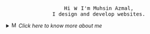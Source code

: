 
<!-- # Hi, Nice to see you! <img src="https://raw.githubusercontent.com/Tarikul-Islam-Anik/Telegram-Animated-Emojis/main/People/Waving%20Hand.webp" alt="Waving Hand" width="30" height="30" /> -->

<!--
<img height="75" src="https://media.giphy.com/media/Epq61rij3G82cHoqEU/giphy.gif"  /> <br>
### Full-stack Developer from 🇧🇩
-->


<p align="center">
  <samp>
    Hi <img src="https://raw.githubusercontent.com/Tarikul-Islam-Anik/Telegram-Animated-Emojis/main/People/Waving%20Hand.webp" alt="Waving Hand" width="12" height="12" /> I'm Muhsin Azmal, <br> 
    I design and develop websites.
  </samp>
</p>

<details>
  <summary><img src="https://raw.githubusercontent.com/Tarikul-Islam-Anik/Telegram-Animated-Emojis/main/People/Man%20Technologist.webp" alt="Man Technologist" width="15" height="15" /> <i>Click here to know more about me</i></summary>
  <hr>
  <ul>
    <li>I’m currently working as a Web Developer and WordPress expert.</li>
    <li>I'm currently learning Shopify Theme and App development.</li>
    <li>All of my projects are available at <a href="https://github.com/muhsinazmal9?tab=repositories">Here!</a></li>
    <li>Ask me about Tailwind CSS, AlpineJS, Laravel, Livewire, jQuery, etc.</li>
    <li>In my free time, I love to Photograph, Travel, Read books, Listen to nasheed, etc.</li>
  </ul>
</details>
